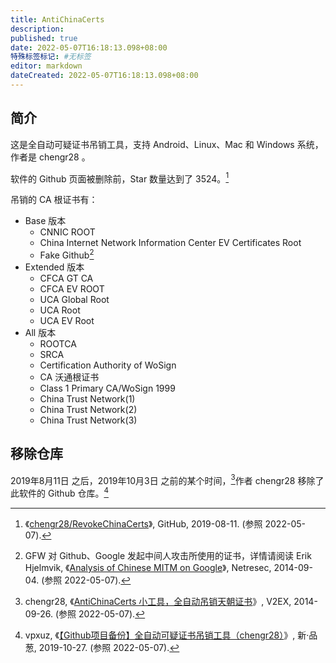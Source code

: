 ```yaml
---
title: AntiChinaCerts
description:
published: true
date: 2022-05-07T16:18:13.098+08:00
特殊标签标记: #无标签
editor: markdown
dateCreated: 2022-05-07T16:18:13.098+08:00
---
```


## 简介

这是全自动可疑证书吊销工具，支持 Android、Linux、Mac 和 Windows 系统，作者是 chengr28 。

软件的 Github 页面被删除前，Star 数量达到了 3524。[^gr]

[^gr]: 《[chengr28/RevokeChinaCerts](https://web.archive.org/web/20190811025104/https://github.com/chengr28/RevokeChinaCerts)》, GitHub, 2019-08-11. (参照 2022-05-07).

吊销的 CA 根证书有：

+   Base 版本
    +   CNNIC ROOT
    +   China Internet Network Information Center EV Certificates Root
    +   Fake Github[^gh_mitm]
+   Extended 版本
    +   CFCA GT CA
    +   CFCA EV ROOT
    +   UCA Global Root
    +   UCA Root
    +   UCA EV Root
+   All 版本
    +   ROOTCA
    +   SRCA
    +   Certification Authority of WoSign
    +   CA 沃通根证书
    +   Class 1 Primary CA/WoSign 1999
    +   China Trust Network(1)
    +   China Trust Network(2)
    +   China Trust Network(3) 

[^gh_mitm]: GFW 对 Github、Google 发起中间人攻击所使用的证书，详情请阅读 Erik Hjelmvik, 《[Analysis of Chinese MITM on Google](https://web.archive.org/web/20220416003810/https://www.netresec.com/?page=Blog&month=2014-09&post=Analysis-of-Chinese-MITM-on-Google)》, Netresec, 2014-09-04. (参照 2022-05-07).

## 移除仓库

2019年8月11日 之后，2019年10月3日 之前的某个时间，[^135921]作者 chengr28 移除了此软件的 Github 仓库。[^7130]

[^135921]: chengr28, 《[AntiChinaCerts 小工具，全自动吊销天朝证书](https://web.archive.org/web/20220507082619/https://www.v2ex.com/t/135921)》, V2EX, 2014-09-26. (参照 2022-05-07).

[^7130]: vpxuz, 《[【Github项目备份】全自动可疑证书吊销工具（chengr28）](https://pincong.rocks/article/7130)》, 新·品葱, 2019-10-27. (参照 2022-05-07).
